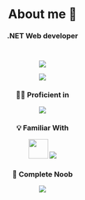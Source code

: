 <h1 align="center">About me 👋</h1>
<h3 align="center">.NET Web developer</h3>
<br>
<a href="https://github.com/anuraghazra/github-readme-stats">
  <p align="center">
    <img src="https://github-readme-stats.vercel.app/api?username=armorynode&show_icons=true&theme=github_dark_dimmed&rank_icon=github">
  </p>
  <p align="center">
    <img src="https://github-readme-stats.vercel.app/api/top-langs?username=armorynode&layout=donut&theme=github_dark_dimmed">
  </p>
</a>
<h3 align="center">🧑‍💻 Proficient in</h3>
<p align="center">
  <img src="https://skillicons.dev/icons?i=cs,ts,js,html,css,sass,regex">
</p>
<h3 align="center">💡 Familiar With</h3>
<p align="center">
  <a href="https://devicon.dev/"><img src="https://cdn.jsdelivr.net/gh/devicons/devicon@latest/icons/fsharp/fsharp-original.svg" width="45"></a>
  <a href="https://skillicons.dev"><img src="https://skillicons.dev/icons?i=go,py,powershell,c,cpp"></a>
</p>
<h3 align="center">🌱 Complete Noob</h3>
<p align="center">
  <a href="https://skillicons.dev"><img src="https://skillicons.dev/icons?i=nix,rust,bash"></a>
</p>
